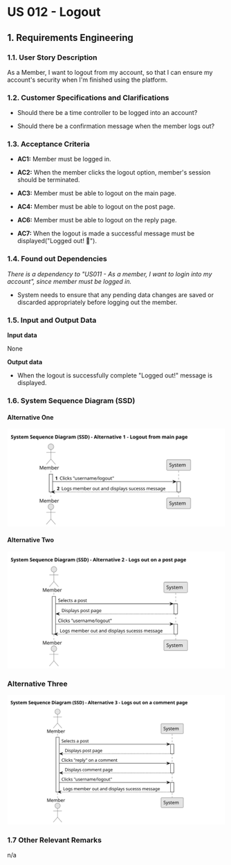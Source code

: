 # US 012 - Logout

## 1. Requirements Engineering

### 1.1. User Story Description

As a Member, I want to logout from my account,
so that I can ensure my account's security when I'm finished using the platform.

### 1.2. Customer Specifications and Clarifications

- Should there be a time controller to be logged into an account?

- Should there be a confirmation message when the member logs out?

### 1.3. Acceptance Criteria

- **AC1:** Member must be logged in.

- **AC2:** When the member clicks the logout option, member's session should be terminated.

- **AC3:** Member must be able to logout on the main page.

- **AC4:** Member must be able to logout on the post page.

- **AC6:** Member must be able to logout on the reply page.

- **AC7:** When the logout is made a successful message must be displayed("Logged out! 🤠").

### 1.4. Found out Dependencies

_There is a dependency to "US011 - As a member, I want to login into my account", since member must be logged in._

- System needs to ensure that any pending data changes are saved or discarded appropriately before logging out the member.

### 1.5. Input and Output Data

**Input data**

None

**Output data**

- When the logout is successfully complete "Logged out!" message is displayed.

### 1.6. System Sequence Diagram (SSD)

#### Alternative One

![SSD - Alternative One](svg/us012-ssd-alternative-1.svg)

#### Alternative Two

![SSD - Alternative Two](svg/us012-ssd-alternative-2.svg)

### Alternative Three

![SSD - Alternative Three](svg/us012-ssd-alternative-3.svg)

### 1.7 Other Relevant Remarks

n/a
